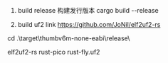 1. build release 构建发行版本
cargo build --release

2. build uf2
link https://github.com/JoNil/elf2uf2-rs

cd .\target\thumbv6m-none-eabi\release\

elf2uf2-rs rust-pico rust-fly.uf2